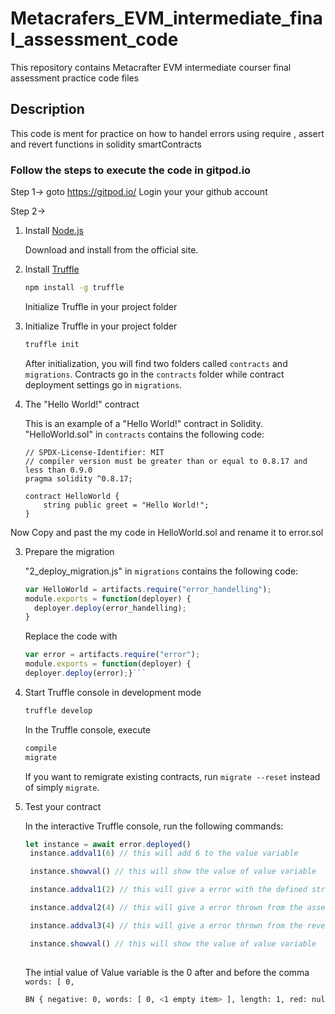 # Metacrafers_EVM_intermediate_final_assessment_code
This repository contains Metacrafter EVM intermediate courser final assessment practice code files
## Description
This code is ment for practice on how to handel errors using require , assert and revert functions in solidity smartContracts
### Follow the steps to execute the code in gitpod.io
Step 1-> goto https://gitpod.io/ Login your your github account

Step 2-> 
1. Install [Node.js](https://nodejs.org)

   Download and install from the official site.

2. Install [Truffle](https://github.com/trufflesuite/truffle)

   ```bash
   npm install -g truffle
   ```
   Initialize Truffle in your project folder

1. Initialize Truffle in your project folder

   ```bash
   truffle init
   ```

   After initialization, you will find two folders called `contracts` and `migrations`. Contracts go in the `contracts` folder while contract deployment settings go in `migrations`.

2. The "Hello World!" contract

   This is an example of a "Hello World!" contract in Solidity. 
   "HelloWorld.sol" in `contracts` contains the following code:

   ```solidity
   // SPDX-License-Identifier: MIT
   // compiler version must be greater than or equal to 0.8.17 and less than 0.9.0
   pragma solidity ^0.8.17;
   
   contract HelloWorld {
       string public greet = "Hello World!";
   }   
   ```
Now Copy and past the my code in HelloWorld.sol and rename it to error.sol

3. Prepare the migration

   "2_deploy_migration.js" in `migrations` contains the following code:

   ```javascript
   var HelloWorld = artifacts.require("error_handelling");
   module.exports = function(deployer) {
     deployer.deploy(error_handelling);
   }
   ```
   Replace the code with 
   ``` javascript
   var error = artifacts.require("error");
   module.exports = function(deployer) {
   deployer.deploy(error);}```

4. Start Truffle console in development mode

   ```bash
   truffle develop
   ```

   In the Truffle console, execute

   ```bash
   compile
   migrate
   ```
   If you want to remigrate existing contracts, run `migrate --reset` instead of simply `migrate`.

5. Test your contract

   In the interactive Truffle console, run the following commands:

   ```javascript
   let instance = await error.deployed()
    instance.addval1(6) // this will add 6 to the value variable
   
    instance.showval() // this will show the value of value variable

    instance.addval1(2) // this will give a error with the defined string in require furntion in the addval1 funcion

    instance.addval2(4) // this will give a error thrown from the assert functions in addval2 funcion

    instance.addval3(4) // this will give a error thrown from the revert functions in addval2 funcion undone the changes made to the value variable

    instance.showval() // this will show the value of value variable
     
   ```

   The intial value of Value variable is the 0 after and before the comma ```words: [ 0,```

   ```bash
   BN { negative: 0, words: [ 0, <1 empty item> ], length: 1, red: null }
   ```
